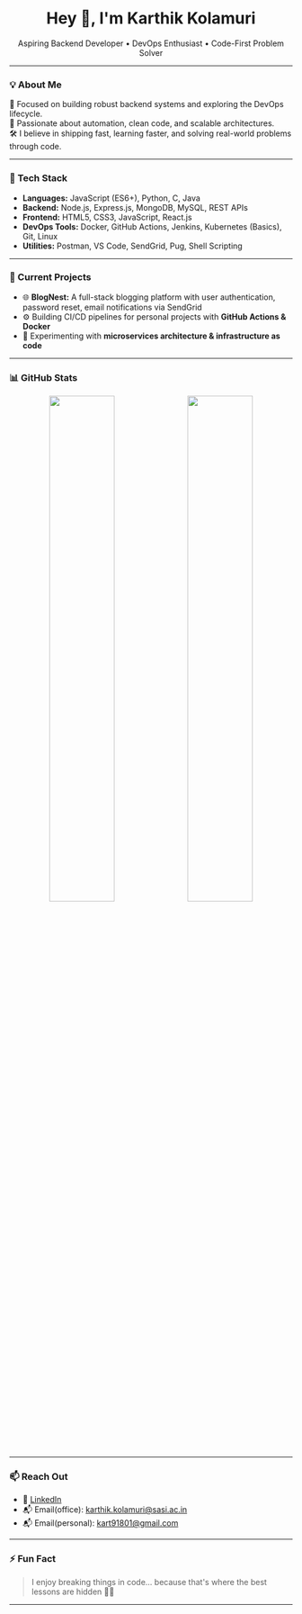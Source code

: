 <h1 align="center">Hey 👋, I'm Karthik Kolamuri</h1>
<p align="center">
  Aspiring Backend Developer • DevOps Enthusiast • Code-First Problem Solver
</p>

---

### 💡 About Me

🎯 Focused on building robust backend systems and exploring the DevOps lifecycle.  
🚀 Passionate about automation, clean code, and scalable architectures.  
🛠️ I believe in shipping fast, learning faster, and solving real-world problems through code.

---

### 🧰 Tech Stack

- **Languages:** JavaScript (ES6+), Python, C, Java  
- **Backend:** Node.js, Express.js, MongoDB, MySQL, REST APIs  
- **Frontend:** HTML5, CSS3, JavaScript, React.js  
- **DevOps Tools:** Docker, GitHub Actions, Jenkins, Kubernetes (Basics), Git, Linux  
- **Utilities:** Postman, VS Code, SendGrid, Pug, Shell Scripting

---

### 🚀 Current Projects

- 🌐 **BlogNest:** A full-stack blogging platform with user authentication, password reset, email notifications via SendGrid  
- ⚙️ Building CI/CD pipelines for personal projects with **GitHub Actions & Docker**  
- 🧱 Experimenting with **microservices architecture & infrastructure as code**

---

### 📊 GitHub Stats

<p align="center">
  <img src="https://github-readme-stats.vercel.app/api?username=karthikkolamuri&show_icons=true&theme=tokyonight" width="48%" />
  <img src="https://github-readme-streak-stats.herokuapp.com/?user=karthikkolamuri&theme=tokyonight" width="48%" />
</p>

---

### 📫 Reach Out

- 💼 [LinkedIn](https://www.linkedin.com/in/karthik-kolamuri-6265b5280/)
- 📬 Email(office): karthik.kolamuri@sasi.ac.in
- 📬 Email(personal): kart91801@gmail.com
---

### ⚡ Fun Fact

> I enjoy breaking things in code… because that's where the best lessons are hidden 👨‍💻

---

